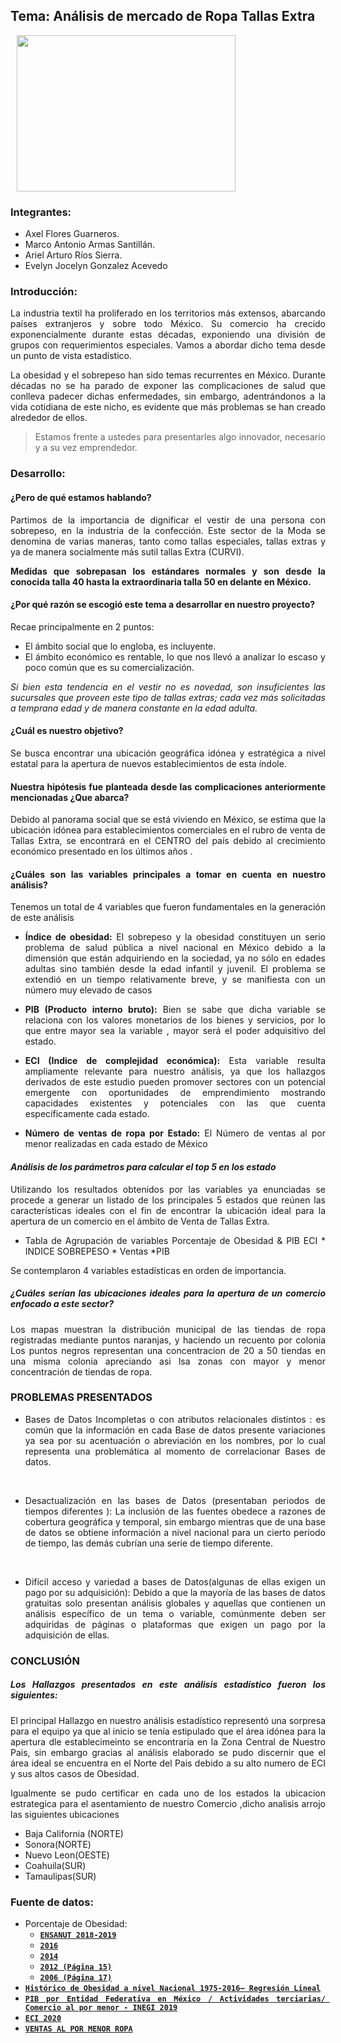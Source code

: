 ## Tema: Análisis de mercado de Ropa Tallas Extra

<img src="https://cdn.pixabay.com/photo/2015/10/12/15/18/store-984393_960_720.jpg" align="center" height="250" width="350" hspace="10">
<div style="text-align: justify;">

### Integrantes: 

- Axel Flores Guarneros.
- Marco Antonio Armas Santillán.
- Ariel Arturo Ríos Sierra.  
- Evelyn Jocelyn Gonzalez Acevedo


### Introducción: 

La industria textil ha proliferado en los territorios más extensos, abarcando países extranjeros y sobre todo México. Su comercio ha crecido exponencialmente durante estas décadas, exponiendo una división de grupos con requerimientos especiales. Vamos a abordar dicho tema desde un punto de vista estadístico.

La obesidad y el sobrepeso han sido temas recurrentes en México. Durante décadas no se ha parado de exponer las complicaciones de salud que conlleva padecer dichas enfermedades, sin embargo, adentrándonos a la vida cotidiana de este nicho, es evidente que más problemas se han creado alrededor de ellos.

> Estamos frente a ustedes para presentarles algo innovador, necesario y a su vez emprendedor.

### Desarrollo: 

#### ¿Pero de qué estamos hablando? 

Partimos de la importancia de dignificar el vestir de una persona con sobrepeso, en la industria de la confección. Este sector de la Moda se denomina de varias maneras, tanto como tallas especiales, tallas extras y ya de manera socialmente más sutil tallas Extra (CURVI). 

__Medidas que sobrepasan los estándares normales y son desde la conocida talla 40 hasta la extraordinaria talla 50 en delante en México.__

#### ¿Por qué  razón se escogió este tema a desarrollar en nuestro proyecto?

Recae principalmente en 2 puntos:

- El ámbito social que lo engloba, es incluyente.
- El ámbito económico es rentable, lo que nos llevó a analizar lo escaso y poco común que es su comercialización.

*Si bien esta tendencia en el vestir no es novedad, son insuficientes las sucursales que proveen este tipo de tallas extras; cada vez más solicitadas a temprana edad y de manera constante en la edad adulta.*

#### ¿Cuál es nuestro objetivo?

Se busca encontrar una ubicación geográfica idónea y estratégica a nivel estatal para la apertura de nuevos establecimientos de esta índole.

#### Nuestra hipótesis fue planteada desde las complicaciones anteriormente mencionadas ¿Que abarca?

Debido al panorama social que se está viviendo en México, se estima que la ubicación idónea para establecimientos comerciales en el rubro de venta de Tallas Extra, se encontrará en el CENTRO  del país debido al crecimiento económico presentado en los últimos años .

#### ¿Cuáles son las variables principales a tomar en cuenta en nuestro análisis?

 Tenemos un total de 4 variables que fueron fundamentales en la generación de este análisis

-  **Índice de obesidad:**
El sobrepeso y la obesidad constituyen un serio problema de salud pública a nivel nacional en México debido a la dimensión que están adquiriendo en la sociedad, ya no sólo en edades adultas sino también desde la edad infantil y juvenil. El problema se extendió en un tiempo relativamente breve, y se manifiesta con un número muy elevado de casos 

-  **PIB (Producto interno bruto):**
Bien se sabe que dicha variable se relaciona con los valores monetarios de los bienes y servicios, por lo que entre mayor sea la variable , mayor será el poder adquisitivo del estado.

-  **ECI (Indice de complejidad económica):**
Esta variable resulta ampliamente relevante para nuestro análisis, ya que los hallazgos derivados de este estudio pueden promover sectores con un potencial emergente con oportunidades de emprendimiento mostrando capacidades existentes y potenciales con las que cuenta específicamente cada estado.

-  **Número de ventas de ropa por Estado:**
El Número de ventas al por menor realizadas en cada estado de México


#### _Análisis de los parámetros para calcular el top 5 en los estado_

Utilizando los resultados obtenidos por las variables ya enunciadas se procede a generar un listado de los principales 5 estados que reúnen las características ideales con el fin de encontrar la ubicación ideal para la apertura de un comercio en el ámbito de Venta de Tallas Extra.

-   Tabla de Agrupación de variables Porcentaje de Obesidad & PIB
ECI \* INDICE SOBREPESO \* Ventas \*PIB

Se contemplaron 4 variables estadísticas en orden de importancia.

##### ¿Cuáles serían las ubicaciones ideales para la apertura de un comercio enfocado a este sector?


Los mapas muestran la distribución municipal de las tiendas de ropa registradas mediante puntos naranjas, y haciendo un recuento por colonia  Los puntos negros representan una concentracion de 20 a 50 tiendas en una misma colonia apreciando asi lsa zonas con mayor y menor concentración de tiendas de ropa.



### PROBLEMAS PRESENTADOS

-   Bases de Datos Incompletas o con atributos relacionales distintos : es común que la información en cada Base de datos presente variaciones ya sea por su acentuación o abreviación en los nombres, por lo cual representa una problemática al momento de correlacionar Bases de datos. 
<br>

-   Desactualización en las bases de Datos (presentaban periodos de tiempos diferentes ): La inclusión de las fuentes obedece a razones de cobertura geográfica y temporal, sin embargo mientras que de una  base de datos se obtiene información a nivel nacional para un cierto periodo de tiempo, las demás cubrían una serie de tiempo diferente.
<br>


-   Difícil acceso y variedad a bases de Datos(algunas de ellas exigen un pago por su adquisición):  Debido a que la mayoría de las bases de datos gratuitas solo presentan análisis globales y aquellas que contienen un análisis específico de  un tema o variable, comúnmente deben ser adquiridas de páginas o plataformas que exigen un pago por la adquisición de ellas. 

### CONCLUSIÓN
##### Los Hallazgos presentados en este análisis estadístico fueron los siguientes:

El principal Hallazgo en nuestro análisis estadístico representó una sorpresa para el equipo ya que al inicio se tenía estipulado que el  área idónea para la apertura dle establecimeinto  se encontraría en la Zona Central de Nuestro Pais, sin embargo gracias al análisis elaborado se pudo discernir que el área ideal se encuentra en el Norte del Pais debido a su alto numero de ECI y sus altos  casos de Obesidad.

Igualmente se pudo certificar en cada uno de los estados la ubicacion estrategica para el asentamiento de nuestro Comercio ,dicho analisis arrojo las siguientes ubicaciones

-   Baja California (NORTE)
-   Sonora(NORTE)
-   Nuevo Leon(OESTE)
-   Coahuila(SUR)
-   Tamaulipas(SUR)


### Fuente de datos:
-	Porcentaje de Obesidad:
    -  [**`ENSANUT 2018-2019`**](https://www.inegi.org.mx/programas/ensanut/2018/#Tabulados)
    -   [**`2016`**](https://www.alcaldesdemexico.com/notas-principales/estados-con-mayor-tasa-de-obesidad/)
    - [**`2014`**](https://www.elfinanciero.com.mx/rankings/los-10-estados-con-las-mayores-tasas-de-obesisdad)
    - [**`2012 (Página 15)`**](http://oment.salud.gob.mx/indicadores_descargas/reporte_resultados_oment.pdf)
    -   [**`2006 (Página 17)`**](https://iieg.gob.mx/contenido/PoblacionVivienda/libros/LibroDiezproblemas/Capitulo1.pdf)
-	[**`Histórico de Obesidad a nivel Nacional 1975-2016– Regresión Lineal`**](https://ourworldindata.org/obesity)
-	[**`PIB por Entidad Federativa en México / Actividades terciarias/ Comercio al por menor - INEGI 2019`**](https://www.inegi.org.mx/app/tabulados/default.aspx?pr=17&vr=7&in=27&tp=20&wr=1&cno=2)
- [**`ECI 2020`**](https://datamexico.org/es/eci/explore)
- [**`VENTAS AL POR MENOR ROPA`**](https://datamexico.org/es/profile/industry/comercio-al-por-menor-de-ropa-bisuteria-y-accesorios-de-vestir)
